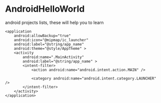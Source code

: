 # AndroidHelloWorld
android projects lists, these will help you to learn 

<?xml version="1.0" encoding="utf-8"?>
<manifest xmlns:android="http://schemas.android.com/apk/res/android"
    package="com.newtutorialslab.helloandroidweekend" >

    <application
        android:allowBackup="true"
        android:icon="@mipmap/ic_launcher"
        android:label="@string/app_name"
        android:theme="@style/AppTheme" >
        <activity
            android:name=".MainActivity"
            android:label="@string/app_name" >
            <intent-filter>
                <action android:name="android.intent.action.MAIN" />

                <category android:name="android.intent.category.LAUNCHER" />
            </intent-filter>
        </activity>
    </application>

</manifest>
